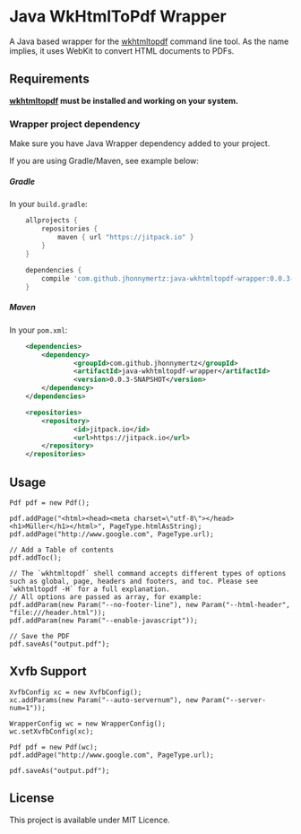 Java WkHtmlToPdf Wrapper
=========

A Java based wrapper for the [wkhtmltopdf](http://wkhtmltopdf.org/) command line tool. As the name implies, it uses WebKit to convert HTML documents to PDFs.

Requirements
------------
**[wkhtmltopdf](http://wkhtmltopdf.org/) must be installed and working on your system.**

### Wrapper project dependency
Make sure you have Java Wrapper dependency added to your project.

If you are using Gradle/Maven, see example below:

##### Gradle
In your `build.gradle`:
```groovy
	allprojects {
		repositories {
			maven { url "https://jitpack.io" }
		}
	}
	
	dependencies {
		compile 'com.github.jhonnymertz:java-wkhtmltopdf-wrapper:0.0.3-SNAPSHOT'
	}
```

##### Maven
In your `pom.xml`:
```xml
	<dependencies>
		<dependency>
				<groupId>com.github.jhonnymertz</groupId>
				<artifactId>java-wkhtmltopdf-wrapper</artifactId>
				<version>0.0.3-SNAPSHOT</version>
		</dependency>
	</dependencies>

	<repositories>
		<repository>
				<id>jitpack.io</id>
				<url>https://jitpack.io</url>
		</repository>
	</repositories>
```

Usage
------------
```
Pdf pdf = new Pdf();

pdf.addPage("<html><head><meta charset=\"utf-8\"></head><h1>Müller</h1></html>", PageType.htmlAsString);
pdf.addPage("http://www.google.com", PageType.url);

// Add a Table of contents
pdf.addToc();

// The `wkhtmltopdf` shell command accepts different types of options such as global, page, headers and footers, and toc. Please see `wkhtmltopdf -H` for a full explanation.
// All options are passed as array, for example:
pdf.addParam(new Param("--no-footer-line"), new Param("--html-header", "file:///header.html"));
pdf.addParam(new Param("--enable-javascript"));

// Save the PDF
pdf.saveAs("output.pdf");
```

Xvfb Support
------------
```
XvfbConfig xc = new XvfbConfig();
xc.addParams(new Param("--auto-servernum"), new Param("--server-num=1"));

WrapperConfig wc = new WrapperConfig();
wc.setXvfbConfig(xc);

Pdf pdf = new Pdf(wc);
pdf.addPage("http://www.google.com", PageType.url);

pdf.saveAs("output.pdf");
```

License
------------
This project is available under MIT Licence.

